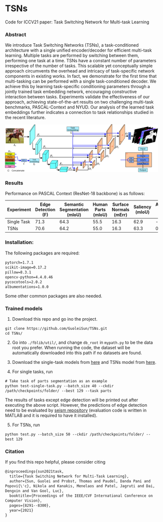 # TSNs
Code for ICCV21 paper: Task Switching Network for Multi-task Learning

### Abstract
We introduce Task Switching Networks (TSNs), a task-conditioned architecture with a single unified encoder/decoder for efficient multi-task learning. Multiple tasks are performed by switching between them, performing one task at a time. TSNs have a constant number of parameters irrespective of the number of tasks. This scalable yet conceptually simple approach circumvents the overhead and intricacy of task-specific network components in existing works. In fact, we demonstrate for the first time that multi-tasking can be performed with a single task-conditioned decoder. We achieve this by learning task-specific conditioning parameters through a jointly trained task embedding network, encouraging constructive interaction between tasks. Experiments validate the effectiveness of our approach, achieving state-of-the-art results on two challenging multi-task benchmarks, PASCAL-Context and NYUD. Our analysis of the learned task embeddings further indicates a connection to task relationships studied in the recent literature.

![block images](https://github.com/GuoleiSun/TSNs/blob/main/main-plot.png)

### Results
Performance on PASCAL Context (ResNet-18 backbone) is as follows:

|  Experiment   | Edge Detection (F) | Semantic Segmentation (mIoU) | Human Parts (mIoU) | Surface Normals (mErr) | Saliency (mIoU)| Average Drop (%)|
| ------------  | ------------------ | ---------------------------- | ------------------ | ---------------------- | -------------- | --------------- |
|  Single Task  |        71.3        |             64.3             |        55.5        |            16.3        |       62.9     |          -      |
|      TSNs     |        70.6        |             64.2             |        55.0        |            16.3        |       63.3     |         0.30    |

###  Installation:
The following packages are required:
```
pytorch=1.7.1
scikit-image=0.17.2
pillow=8.3.1
opencv-python=4.4.0.46 
pycocotools=2.0.2
albumentations=1.0.0
```
Some other common packages are also needed.

### Trained models
1. Download this repo and go ino the project.
```
git clone https://github.com/GuoleiSun/TSNs.git
cd TSNs/
```

2. Go into `./fblib/util/`, and change `db_root` in `mypath.py` to be the data root you prefer. When running the code, the dataset will be automatically downloaded into this path if no datasets are found.

3. Download the single-task models from [here](https://drive.google.com/drive/folders/1qK1K07upTfWrQxLB2BpzQqoDwnLedPgE?usp=sharing) and TSNs model from [here](https://drive.google.com/drive/folders/1obX7rSvtPx27k4_GJ57DdHkeiv8V1BjK?usp=sharing).

4. For single tasks, run
```
# Take task of parts segmentation as an example
python test-single-task.py --batch_size 40 --ckdir /path/checkpoints/folder/ --best 129 --task parts
```
The results of tasks except edge detection will be printed out after executing the above script. However, the predictions of edge detection need to be evaluated by [seism repository](https://github.com/jponttuset/seism) (evaluation code is written in MATLAB and it is required to have it installed).

5. For TSNs, run
```
python test.py --batch_size 50 --ckdir /path/checkpoints/folder/ --best 129 
```

### Citation
If you find this repo helpful, please consider citing
```
@inproceedings{sun2021task,
  title={Task Switching Network for Multi-Task Learning},
  author={Sun, Guolei and Probst, Thomas and Paudel, Danda Pani and Popovi{\'c}, Nikola and Kanakis, Menelaos and Patel, Jagruti and Dai, Dengxin and Van Gool, Luc},
  booktitle={Proceedings of the IEEE/CVF International Conference on Computer Vision},
  pages={8291--8300},
  year={2021}
}
```
